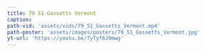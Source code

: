 ```yaml
---
title: 79 51 Gassetts Vermont
caption:
path-vid: 'assets/vids/79_51_Gassetts_Vermont.mp4'
path-poster: 'assets/images/posters/79_51_Gassetts_Vermont.jpg'
yt-url: 'https://youtu.be/7yTyf6J9mwg'
---
```

